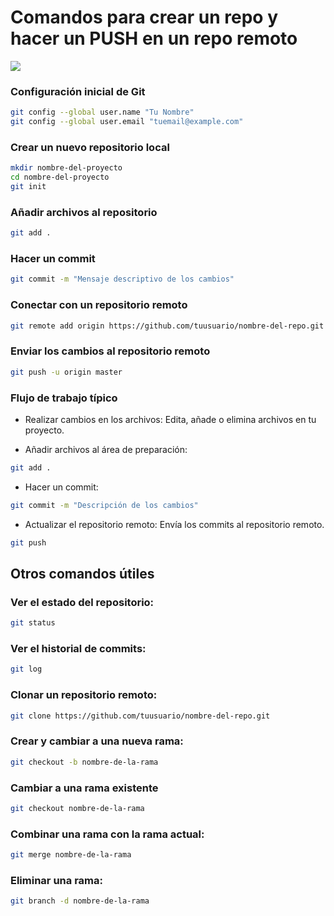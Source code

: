 # Comandos para crear un repo y  hacer un PUSH en un repo remoto
![](https://3.bp.blogspot.com/-xhNpNJJyQhk/XIe4GY78RQI/AAAAAAAAItc/ouueFUj2Hqo5dntmnKqEaBJR4KQ4Q2K3ACK4BGAYYCw/s1600/logo%2Bgit%2Bicon.png)


### Configuración inicial de Git
```bash
git config --global user.name "Tu Nombre"
git config --global user.email "tuemail@example.com"
```

### Crear un nuevo repositorio local
```bash
mkdir nombre-del-proyecto
cd nombre-del-proyecto
git init
```
### Añadir archivos al repositorio
```bash
git add .
```
### Hacer un commit
```bash
git commit -m "Mensaje descriptivo de los cambios"
```
### Conectar con un repositorio remoto
```bash
git remote add origin https://github.com/tuusuario/nombre-del-repo.git
```
### Enviar los cambios al repositorio remoto
```bash
git push -u origin master
```
### Flujo de trabajo típico
- Realizar cambios en los archivos: Edita, añade o elimina archivos en tu proyecto.

- Añadir archivos al área de preparación:
```bash
git add .
```
- Hacer un commit: 
```bash
git commit -m "Descripción de los cambios"
```
- Actualizar el repositorio remoto: Envía los commits al repositorio remoto.
```bash
git push
```

## Otros comandos útiles

### Ver el estado del repositorio:
```bash
git status
```
### Ver el historial de commits:
```bash
git log
```
### Clonar un repositorio remoto:
```bash
git clone https://github.com/tuusuario/nombre-del-repo.git
```
### Crear y cambiar a una nueva rama:
```bash
git checkout -b nombre-de-la-rama
```
### Cambiar a una rama existente
```bash
git checkout nombre-de-la-rama
```
### Combinar una rama con la rama actual:
```bash
git merge nombre-de-la-rama
```
### Eliminar una rama:
```bash
git branch -d nombre-de-la-rama
```








